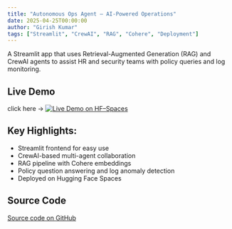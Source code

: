 ```yaml
---
title: "Autonomous Ops Agent — AI‑Powered Operations"
date: 2025-04-25T00:00:00
author: "Girish Kumar"
tags: ["Streamlit", "CrewAI", "RAG", "Cohere", "Deployment"]
---
```


A Streamlit app that uses Retrieval-Augmented Generation (RAG) and CrewAI agents to assist HR and security teams with policy queries and log monitoring.

## Live Demo

click here -> [![Live Demo on HF–Spaces](https://img.shields.io/badge/Launch%20Demo-HF--Spaces-purple?style=for-the-badge)](https://huggingface.co/spaces/Girishug/autonomous-ops-agent)

## Key Highlights:

- Streamlit frontend for easy use
- CrewAI-based multi-agent collaboration
- RAG pipeline with Cohere embeddings
- Policy question answering and log anomaly detection
- Deployed on Hugging Face Spaces

## Source Code

[Source code on GitHub](https://github.com/GirishKGit/autonomous-ops-agent)


